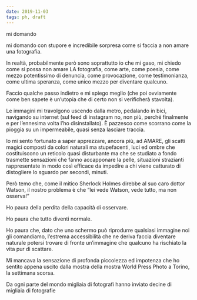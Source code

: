 ```yaml
---
date: 2019-11-03
tags: ph, draft
---
```

mi domando

mi domando con stupore e incredibile sorpresa
come si faccia a non amare una fotografia.

In realtà, probabilmente però sono soprattutto io che mi gaso, mi chiedo come si possa non amare LA fotografia, come arte, come poesia, come mezzo potentissimo di denuncia, come provocazione, come testimonianza, come ultima speranza, come unico mezzo per diventare qualcuno.

Faccio qualche passo indietro e mi spiego meglio (che poi ovviamente come ben sapete è un’utopia che di certo non si verificherà stavolta).

Le immagini mi travolgono uscendo dalla metro, pedalando in bici, navigando su internet (sul feed di instagram no, non più, perché finalmente e per l’ennesima volta l’ho disinstallato).
È pazzesco come scorrano come la pioggia su un impermeabile, quasi senza lasciare traccia.

Io mi sento fortunato a saper apprezzare, ancora più, ad AMARE, gli scatti magici composti da colori naturali ma stupefacenti, luci ed ombre che costituiscono un reticolo quasi disturbante ma che se studiato a fondo trasmette sensazioni che fanno accapponare la pelle, situazioni strazianti rappresentate in modo così efficace da impedire a chi viene catturato di distogliere lo sguardo per secondi, minuti.

Però temo che, come il mitico Sherlock Holmes direbbe al suo caro dottor Watson, il nostro problema è che “lei vede Watson, vede tutto, ma non osserva!”

Ho paura della perdita della capacità di osservare.

Ho paura che tutto diventi normale.

Ho paura che, dato che uno schermo può riprodurre qualsiasi immagine noi gli comandiamo, l’estrema accessibilità che ne deriva faccia diventare naturale potersi trovare di fronte un’immagine che qualcuno ha rischiato la vita pur di scattare.

Mi mancava la sensazione di profonda piccolezza ed impotenza che ho sentito appena uscito dalla mostra della mostra World Press Photo a Torino, la settimana scorsa.

Da ogni parte del mondo migliaia di fotografi hanno inviato decine di migliaia di fotografie 